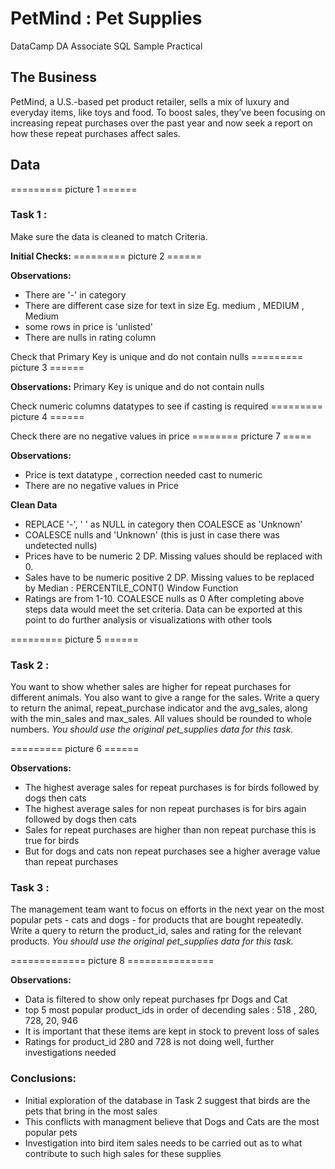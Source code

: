 # PetMind : Pet Supplies
DataCamp DA Associate SQL Sample Practical

## The Business 
PetMind, a U.S.-based pet product retailer, sells a mix of luxury and everyday items, like toys and food. To boost sales, they’ve been focusing on increasing repeat purchases over the past year and now seek a report on how these repeat purchases affect sales.

## Data
========= picture 1 ======

### Task 1 :
Make sure the data is cleaned to match Criteria.

**Initial Checks:**
========= picture 2 ======

**Observations:**
*    There are '-' in category 
*    There are different case size for text in size Eg. medium , MEDIUM , Medium
*    some rows in price is 'unlisted'
*    There are nulls in rating column

Check that Primary Key is unique and do not contain nulls 
========= picture 3 ======

**Observations:**
Primary Key is unique and do not contain nulls

Check numeric columns datatypes to see if casting is required
========= picture 4 ======

Check there are no negative values in price
======== pricture 7 =====

**Observations:**
*    Price is text datatype , correction needed cast to numeric
*    There are no negative values in Price

**Clean Data**
*    REPLACE '-', ' ' as NULL in category then COALESCE as 'Unknown'
*    COALESCE nulls and 'Unknown' (this is just in case there was undetected nulls)
*    Prices have to be numeric 2 DP. Missing values should be replaced with 0.
*    Sales have to be numeric positive 2 DP. Missing values to be replaced by Median : PERCENTILE_CONT() Window Function
*    Ratings are from 1-10. COALESCE nulls as 0
After completing above steps data would meet the set criteria. Data can be exported at this point to do further analysis or visualizations with other tools

========= picture 5 ======

### Task 2 :
You want to show whether sales are higher for repeat purchases for different animals. You also want to give a range for the sales.
Write a query to return the animal, repeat_purchase indicator and the avg_sales, along with the min_sales and max_sales. All values should be rounded to whole numbers.
*You should use the original pet_supplies data for this task.*

========= picture 6 ======

**Observations:**
*    The highest average sales for repeat purchases is for birds followed by dogs then cats
*    The highest average sales for non repeat purchases is for birs again followed by dogs then cats
*    Sales for repeat purchases are higher than non repeat purchase this is true for birds
*    But for dogs and cats non  repeat purchases see a higher average value than repeat purchases

### Task 3 :
The management team want to focus on efforts in the next year on the most popular pets - cats and dogs - for products that are bought repeatedly.
Write a query to return the product_id, sales and rating for the relevant products.
*You should use the original pet_supplies data for this task.*

============= picture 8 ===============

**Observations:**
*    Data is filtered to show only repeat purchases fpr Dogs and Cat
*    top 5 most popular product_ids in order of decending sales : 518 , 280, 728, 20, 946
*    It is important that these items are kept in stock to prevent loss of sales
*    Ratings for product_id 280 and 728 is not doing well, further investigations needed 

### Conclusions:
*    Initial exploration of the database in Task 2 suggest that birds are the pets that bring in the most sales 
*    This conflicts with managment believe that Dogs and Cats are the most popular pets
*    Investigation into bird item sales needs to be carried out as to what contribute to such high sales for these supplies
